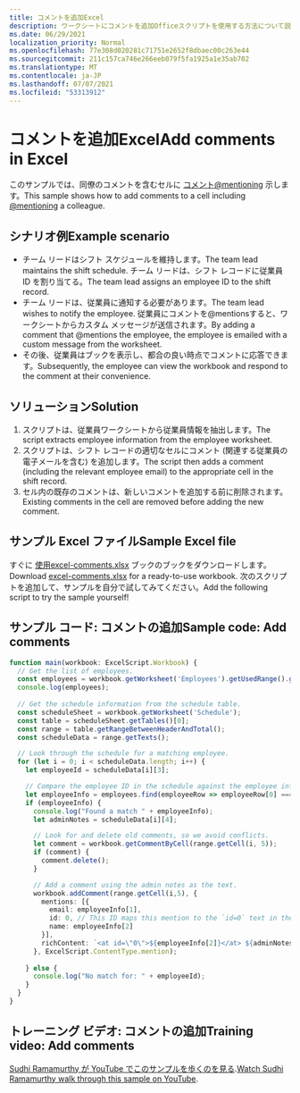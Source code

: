 ```yaml
---
title: コメントを追加Excel
description: ワークシートにコメントを追加Officeスクリプトを使用する方法について説明します。
ms.date: 06/29/2021
localization_priority: Normal
ms.openlocfilehash: 77e308d020281c71751e2652f8dbaec00c263e44
ms.sourcegitcommit: 211c157ca746e266eeb079f5fa1925a1e35ab702
ms.translationtype: MT
ms.contentlocale: ja-JP
ms.lasthandoff: 07/07/2021
ms.locfileid: "53313912"
---
```

# <a name="add-comments-in-excel"></a><span data-ttu-id="98038-103">コメントを追加Excel</span><span class="sxs-lookup"><span data-stu-id="98038-103">Add comments in Excel</span></span>

<span data-ttu-id="98038-104">このサンプルでは、同僚のコメントを含むセルに [コメント@mentioning](https://support.microsoft.com/office/90701709-5dc1-41c7-aa48-b01d4a46e8c7) 示します。</span><span class="sxs-lookup"><span data-stu-id="98038-104">This sample shows how to add comments to a cell including [@mentioning](https://support.microsoft.com/office/90701709-5dc1-41c7-aa48-b01d4a46e8c7) a colleague.</span></span>

## <a name="example-scenario"></a><span data-ttu-id="98038-105">シナリオ例</span><span class="sxs-lookup"><span data-stu-id="98038-105">Example scenario</span></span>

* <span data-ttu-id="98038-106">チーム リードはシフト スケジュールを維持します。</span><span class="sxs-lookup"><span data-stu-id="98038-106">The team lead maintains the shift schedule.</span></span> <span data-ttu-id="98038-107">チーム リードは、シフト レコードに従業員 ID を割り当てる。</span><span class="sxs-lookup"><span data-stu-id="98038-107">The team lead assigns an employee ID to the shift record.</span></span>
* <span data-ttu-id="98038-108">チーム リードは、従業員に通知する必要があります。</span><span class="sxs-lookup"><span data-stu-id="98038-108">The team lead wishes to notify the employee.</span></span> <span data-ttu-id="98038-109">従業員にコメントを@mentionsすると、ワークシートからカスタム メッセージが送信されます。</span><span class="sxs-lookup"><span data-stu-id="98038-109">By adding a comment that @mentions the employee, the employee is emailed with a custom message from the worksheet.</span></span>
* <span data-ttu-id="98038-110">その後、従業員はブックを表示し、都合の良い時点でコメントに応答できます。</span><span class="sxs-lookup"><span data-stu-id="98038-110">Subsequently, the employee can view the workbook and respond to the comment at their convenience.</span></span>

## <a name="solution"></a><span data-ttu-id="98038-111">ソリューション</span><span class="sxs-lookup"><span data-stu-id="98038-111">Solution</span></span>

1. <span data-ttu-id="98038-112">スクリプトは、従業員ワークシートから従業員情報を抽出します。</span><span class="sxs-lookup"><span data-stu-id="98038-112">The script extracts employee information from the employee worksheet.</span></span>
1. <span data-ttu-id="98038-113">スクリプトは、シフト レコードの適切なセルにコメント (関連する従業員の電子メールを含む) を追加します。</span><span class="sxs-lookup"><span data-stu-id="98038-113">The script then adds a comment (including the relevant employee email) to the appropriate cell in the shift record.</span></span>
1. <span data-ttu-id="98038-114">セル内の既存のコメントは、新しいコメントを追加する前に削除されます。</span><span class="sxs-lookup"><span data-stu-id="98038-114">Existing comments in the cell are removed before adding the new comment.</span></span>

## <a name="sample-excel-file"></a><span data-ttu-id="98038-115">サンプル Excel ファイル</span><span class="sxs-lookup"><span data-stu-id="98038-115">Sample Excel file</span></span>

<span data-ttu-id="98038-116">すぐに <a href="excel-comments.xlsx"> 使用excel-comments.xlsx</a> ブックのブックをダウンロードします。</span><span class="sxs-lookup"><span data-stu-id="98038-116">Download <a href="excel-comments.xlsx">excel-comments.xlsx</a> for a ready-to-use workbook.</span></span> <span data-ttu-id="98038-117">次のスクリプトを追加して、サンプルを自分で試してみてください。</span><span class="sxs-lookup"><span data-stu-id="98038-117">Add the following script to try the sample yourself!</span></span>

## <a name="sample-code-add-comments"></a><span data-ttu-id="98038-118">サンプル コード: コメントの追加</span><span class="sxs-lookup"><span data-stu-id="98038-118">Sample code: Add comments</span></span>

```TypeScript
function main(workbook: ExcelScript.Workbook) {
  // Get the list of employees.
  const employees = workbook.getWorksheet('Employees').getUsedRange().getTexts();
  console.log(employees); 
  
  // Get the schedule information from the schedule table.
  const scheduleSheet = workbook.getWorksheet('Schedule');
  const table = scheduleSheet.getTables()[0];
  const range = table.getRangeBetweenHeaderAndTotal();
  const scheduleData = range.getTexts();

  // Look through the schedule for a matching employee.
  for (let i = 0; i < scheduleData.length; i++) {
    let employeeId = scheduleData[i][3];

    // Compare the employee ID in the schedule against the employee information table.
    let employeeInfo = employees.find(employeeRow => employeeRow[0] === employeeId);
    if (employeeInfo) {
      console.log("Found a match " + employeeInfo);
      let adminNotes = scheduleData[i][4];

      // Look for and delete old comments, so we avoid conflicts.
      let comment = workbook.getCommentByCell(range.getCell(i, 5));
      if (comment) {
        comment.delete();
      }

      // Add a comment using the admin notes as the text.
      workbook.addComment(range.getCell(i,5), {
        mentions: [{
          email: employeeInfo[1],
          id: 0, // This ID maps this mention to the `id=0` text in the comment.
          name: employeeInfo[2]
        }],
        richContent: `<at id=\"0\">${employeeInfo[2]}</at> ${adminNotes}`
      }, ExcelScript.ContentType.mention);        
      
    } else {
      console.log("No match for: " + employeeId);
    }
  }
}
```

## <a name="training-video-add-comments"></a><span data-ttu-id="98038-119">トレーニング ビデオ: コメントの追加</span><span class="sxs-lookup"><span data-stu-id="98038-119">Training video: Add comments</span></span>

<span data-ttu-id="98038-120">[Sudhi Ramamurthy が YouTube でこのサンプルを歩くのを見る](https://youtu.be/CpR78nkaOFw).</span><span class="sxs-lookup"><span data-stu-id="98038-120">[Watch Sudhi Ramamurthy walk through this sample on YouTube](https://youtu.be/CpR78nkaOFw).</span></span>
